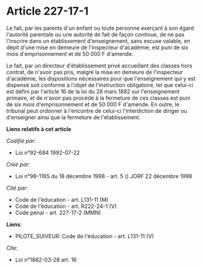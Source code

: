 # Article 227-17-1

Le fait, par les parents d'un enfant ou toute personne exerçant à son égard l'autorité parentale ou une autorité de fait de
façon continue, de ne pas l'inscrire dans un établissement d'enseignement, sans excuse valable, en dépit d'une mise en
demeure de l'inspecteur d'académie, est puni de six mois d'emprisonnement et de 50 000 F d'amende.

Le fait, par un directeur d'établissement privé accueillant des classes hors contrat, de n'avoir pas pris, malgré la mise en
demeure de l'inspecteur d'académie, les dispositions nécessaires pour que l'enseignement qui y est dispensé soit conforme à
l'objet de l'instruction obligatoire, tel que celui-ci est défini par l'article 16 de la loi du 28 mars 1882 sur
l'enseignement primaire, et de n'avoir pas procédé à la fermeture de ces classes est puni de six mois d'emprisonnement et de
50 000 F d'amende. En outre, le tribunal peut ordonner à l'encontre de celui-ci l'interdiction de diriger ou d'enseigner
ainsi que la fermeture de l'établissement.

**Liens relatifs à cet article**

_Codifié par_:

  - Loi n°92-684 1992-07-22

_Créé par_:

  - Loi n°98-1165 du 18 décembre 1998 - art. 5 () JORF 22 décembre 1998

_Cité par_:

  - Code de l'éducation - art. L131-11 (M)
  - Code de l'éducation - art. R222-24-1 (V)
  - Code pénal - art. 227-17-2 (MMN)

**Liens**:

  - PILOTE_SUIVEUR: Code de l'éducation - art. L131-11 (V)

_Cite_:

  - Loi n°1882-03-28 art. 16
